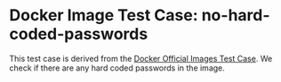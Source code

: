 # Docker Image Test Case: no-hard-coded-passwords

This test case is derived from the [Docker Official Images Test Case](https://github.com/docker-library/official-images/blob/master/test/tests/no-hard-coded-passwords). We check if there are any hard coded passwords in the image.
